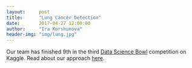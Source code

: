 ```yaml
---
layout:     post
title:      "Lung Cancer Detection"
date:       2017-04-27 12:00:00
author:     "Ira Korshunova"
header-img: "img/lung.jpg"
---
```

Our team has finished 9th in the third [Data Science Bowl](https://www.kaggle.com/c/data-science-bowl-2017) competition on Kaggle.
Read about our approach [here](https://eliasvansteenkiste.github.io/machine%20learning/lung-cancer-pred/). 


